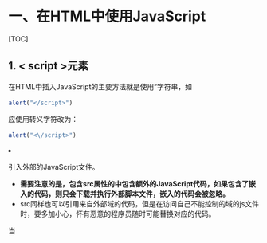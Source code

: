 # 一、在HTML中使用JavaScript

[TOC]

## 1. &lt; script >元素

在HTML中插入JavaScript的主要方法就是使用<script>元素，script的六个属性如下：

* async：可选，表示立即下载脚本，但不妨碍页面其他操作。
* charset：可选，表示通过src制定的代码的字符集。
* defer：可选，表示脚本可以延迟到文档完全被解析和显示后再执行。
* language：已废弃，原来用于表示编写代码使用的脚本语言，如JavaScript、JavaScript1.2和VBScript.
* src：可选，表示包含要执行代码的外部文件。
* type：可选，可看作是language的代替属性，默认是text/javascript。



使用<script>元素的方法有两种：

* 直接在页面中嵌入JavaScript。注意在使用时不要在代码的任何地方出现“</script>”字符串，如

  ```js
  alert("</script>")
  ```

  应使用转义字符改为：

  ```js
  alert("<\/script>")
  ```

* 引入外部的JavaScript文件。

  * **需要注意的是，包含src属性的<script>标签，不应在<script></script>中包含额外的JavaScript代码，如果包含了嵌入的代码，则只会下载并执行外部脚本文件，嵌入的代码会被忽略。**
  * src同样也可以引用来自外部域的代码，但是在访问自己不能控制的域的js文件时，要多加小心，怀有恶意的程序员随时可能替换对应的代码。

当<script>不含有async和defer属性时，浏览器会按照先后顺序解析<script>元素。

### 1.1 标签的位置

惯例，一般<script>标签写在<head>中，这样做的目的是把所有外部文件的引用都放在一起，但是当外部js文件过大时，加载会导致浏览器页面显示内容的延迟，降低用户体验；因此，现代web应用一般把JavaScript引用放在<body>中页面内容后面。

### 1.2 defer和async

* defer延迟脚本：这个属性的用途是表明脚本在执行时不影响页面的构造，也就是脚本会延迟到整个页面解析完毕后再运行，设置这个属性，相当于告诉浏览器立即下载，但延迟执行。现实中最好只包含一个延迟脚本。
  * defer属性只适用与外部脚本文件。
  * 把延迟脚本放在页面底部是最佳选择。
* async异步脚本：
  * async一部脚本只适用与外部脚本。
  * 异步脚本告诉浏览器立即下载文件，但不保证按照它们的先后顺序执行。
  * 在异步加载多个外部脚本时，要保证他们不相互依赖。
  * 指定该属性的目的是不让页面等待两个脚本下载和执行，从而异步加载页面其他内容，因此，不建议异步脚本加载期间修改DOM。

## 2.嵌入代码和外部文件

建议使用外部文件来包含JavaScript代码，优点如下：

* 可维护性，集中管理，集中精力编辑JavaScript代码。
* 可缓存，浏览器可以根据具体的设置缓存链接的所有外部JavaScript文件，加快页面加载速度。
* 适应未来。

## 3. &lt; noscript >标签

&lt; noscript >标签可以包含除了 &lt; script >标签外任何可以出现在 &lt; body >中的HTML元素，包含在				 < noscript >中的内容只有在下列情况中才会显示出来：

* 浏览器不支持脚本
* 浏览器支持脚本，但脚本被禁用

在启用了脚本的情况下，浏览器不会显示<noscript>元素中的任何内容。

```html
<!DOCTYPE html>
<html lang="zh">
<head>
    <meta charset="UTF-8">
    <meta name="viewport" content="width=device-width, initial-scale=1.0">
    <title>Document</title>
</head>
<body>
    <noscript>
        <h1>当不支持脚本时显示的内容</h1>
    </noscript>
</body>
</html>
```

在谷歌浏览器中关闭JavaScript后，显示效果如下：

![1](image/1.png)
